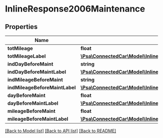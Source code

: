 # InlineResponse2006Maintenance

## Properties
Name | Type | Description | Notes
------------ | ------------- | ------------- | -------------
**totMileage** | **float** |  | [optional] 
**totMileageLabel** | [**\Psa\ConnectedCar\Model\InlineResponse2006FuelFuelTankAlerteLabel**](InlineResponse2006FuelFuelTankAlerteLabel.md) |  | [optional] 
**indDayBeforeMaint** | **string** |  | [optional] 
**indDayBeforeMaintLabel** | [**\Psa\ConnectedCar\Model\InlineResponse2006FuelFuelTankAlerteLabel**](InlineResponse2006FuelFuelTankAlerteLabel.md) |  | [optional] 
**indMileageBeforeMaint** | **string** |  | [optional] 
**indMileageBeforeMaintLabel** | [**\Psa\ConnectedCar\Model\InlineResponse2006FuelFuelTankAlerteLabel**](InlineResponse2006FuelFuelTankAlerteLabel.md) |  | [optional] 
**dayBeforeMaint** | **float** |  | [optional] 
**dayBeforeMaintLabel** | [**\Psa\ConnectedCar\Model\InlineResponse2006FuelFuelTankAlerteLabel**](InlineResponse2006FuelFuelTankAlerteLabel.md) |  | [optional] 
**mileageBeforeMaint** | **float** |  | [optional] 
**mileageBeforeMaintLabel** | [**\Psa\ConnectedCar\Model\InlineResponse2006FuelFuelTankAlerteLabel**](InlineResponse2006FuelFuelTankAlerteLabel.md) |  | [optional] 

[[Back to Model list]](../README.md#documentation-for-models) [[Back to API list]](../README.md#documentation-for-api-endpoints) [[Back to README]](../README.md)


